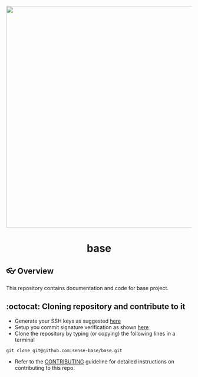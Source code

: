 <div style="text-align: center;" align="center">
  <img src="docs/figs/.svg" alt="" width="600"/>
  <h1> base </h1>
</div>

## :eyeglasses: Overview
This repository contains documentation and code for base project. 

## :octocat: Cloning repository and contribute to it
* Generate your SSH keys as suggested [here](https://docs.github.com/en/github/authenticating-to-github/generating-a-new-ssh-key-and-adding-it-to-the-ssh-agent)
* Setup you commit signature verification as shown [here](https://docs.github.com/en/authentication/managing-commit-signature-verification/about-commit-signature-verification#ssh-commit-signature-verification)
* Clone the repository by typing (or copying) the following lines in a terminal
```
git clone git@github.com:sense-base/base.git
```
* Refer to the [CONTRIBUTING](CONTRIBUTING.md) guideline for detailed instructions on contributing to this repo.

